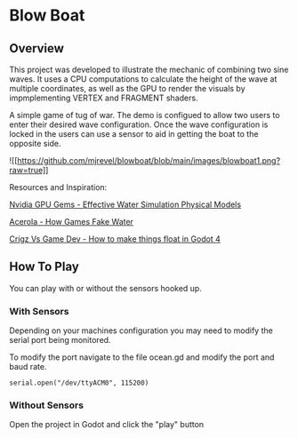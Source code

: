 # Blow Boat

## Overview

This project was developed to illustrate the mechanic of combining two sine waves. It uses a CPU computations to calculate the height of the wave at multiple coordinates, as well as the GPU to render the visuals by impmplementing VERTEX and FRAGMENT shaders. 

A simple game of tug of war. The demo is configued to allow two users to enter their desired wave configuration. Once the wave configuration is locked in the users can use a sensor to aid in getting the boat to the opposite side.

![[https://github.com/mjrevel/blowboat/blob/main/images/blowboat1.png?raw=true]]

Resources and Inspiration:

[Nvidia GPU Gems - Effective Water Simulation Physical Models](https://developer.nvidia.com/gpugems/gpugems/part-i-natural-effects/chapter-1-effective-water-simulation-physical-models)

[Acerola - How Games Fake Water](https://www.youtube.com/watch?v=PH9q0HNBjT4)

[Crigz Vs Game Dev - How to make things float in Godot 4](https://www.youtube.com/watch?v=_R2KDcAp1YQ)

## How To Play

You can play with or without the sensors hooked up.

### With Sensors

Depending on your machines configuration you may need to modify the serial port being monitored.

To modify the port navigate to the file ocean.gd and modify the port and baud rate.

```
serial.open("/dev/ttyACM0", 115200)
```

### Without Sensors

Open the project in Godot and click the "play" button
